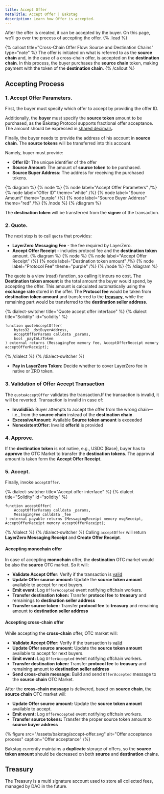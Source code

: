 ```yaml
---
title: Accept Offer
metaTitle: Accept Offer | Bakstag
description: Learn how Offer is accepted.
---
```


After the offer is created, it can be accepted by the buyer. On this page, we'll go over the process of accepting the offer. {% .lead %}

{% callout title="Cross-Chain Offer Flow: Source and Destination Chains" type="note" %} The offer is initiated on what is referred to as the **source chain** and, in the case of a cross-chain offer, is accepted on the **destination chain**. In this process, the buyer purchases the **source chain** token, making payment with the token of the **destination chain**. {% /callout %}

## Accepting Process

### **1. Accept Offer Parameters.**

First, the buyer must specify which offer to accept by providing the offer ID.

Additionally, the ***bu*yer** must specify the **source token** amount to be purchased, as the Bakstag Protocol supports fractional offer acceptance. The amount should be expressed in [shared decimals](/token-precision#shared-decimal-system).

Finally, the buyer needs to provide the address of his account in **source chain**. The **source tokens** will be transferred into this account.

Namely, buyer must provide:

- **Offer ID:** The unique identifier of the offer
- **Source Amount:** The amount of **source token** to be purchased.
- **Source Buyer Address:** The address for receiving the purchased tokens.

{% diagram %}
{% node %}
{% node label="Accept Offer Parameters" /%}
{% node label="Offer ID" theme="white" /%}
{% node label="Source Amount" theme="purple" /%}
{% node label="Source Buyer Address" theme="red" /%}
{% /node %}
{% /diagram %}

The **destination token** will be transferred from the **signer** of the transaction.

### **2. Quote.**

The next step is to call `quote` that provides:

- **LayerZero Messaging Fee** - the fee required by LayerZero.
- **Accept Offer Receipt** - includes protocol fee and the **destination token** amount.
  {% diagram %}
  {% node %}
  {% node label="Accept Offer Receipt" /%}
  {% node label="Destination token amount" /%}
  {% node label="Protocol Fee" theme="purple" /%}
  {% /node %}
  {% /diagram %}

The quote is a view (read) function, so calling it incurs no cost. The **Destination token amount** is the total amount the buyer would spend, by accepting the offer. This amount is calculated automatically using the **exchange rate** stored in the offer. The **Protocol fee** would be taken from **destination token amount** and transferred to the [**treasury**](/accept-offer#treasury), while the remaining part would be transferred to the **destination seller address**.

{% dialect-switcher title="Quote accept offer interface" %}
{% dialect title="Solidity" id="solidity" %}

```solidity
function quoteAcceptOffer(
    bytes32 _dstBuyerAddress,
    AcceptOfferParams calldata _params,
    bool _payInLzToken
) external returns (MessagingFee memory fee, AcceptOfferReceipt memory acceptOfferReceipt);
```

{% /dialect %}
{% /dialect-switcher %}

- **Pay in LayerZero Token:** Decide whether to cover LayerZero fee in native or ZRO token.

### **3. Validation of Offer Accept Transaction**

The `quoteAcceptOffer` validates the transaction.If the transaction is invalid, it will be reverted.
Transaction is invalid in case of:
- **InvalidEid:** Buyer attempts to accept the offer from the wrong chain—i.e., from the **source chain** instead of the **destination chain**.
- **ExcessiveAmount:** Available **Source token amount** is exceeded
- **NonexistentOffer:**  Invalid **offerId** is provided

### **4. Approve.**

If the **destination token** is not native, e.g., USDC (Base), buyer has to **approve** the OTC Market to transfer the **destination tokens**. The approval amount is taken form the **Accept Offer Receipt**.

### **5. Accept.**

Finally, invoke `acceptOffer`.

{% dialect-switcher title="Accept offer interface" %}
{% dialect title="Solidity" id="solidity" %}

```solidity
function acceptOffer(
    AcceptOfferParams calldata _params,
    MessagingFee calldata _fee
) external payable returns (MessagingReceipt memory msgReceipt, AcceptOfferReceipt memory acceptOfferReceipt);
```

{% /dialect %}
{% /dialect-switcher %}
Calling `acceptOffer` will return **LayerZero Messaging Receipt** and **Create Offer Receipt**.

#### **Accepting monochain offer**

In case of accepting **monochain** offer, the **destination** OTC market would be also the **source** OTC market. So it will:

- **Validate Accept Offer:** Verify if the transaction is [valid](/accept-offer#3-validation-of-offer-accept-transaction)
- **Update Offer source amount:** Update the **source token amount** available to accept for next buyers.
- **Emit event:** Log `OfferAccepted` event notifying offchain workers.
- **Transfer destination token:** Transfer **protocol fee** to **treasury** and remainings to **destination seller address**
- **Transfer source token:** Transfer **protocol fee** to **treasury** and remaining amount to **destination seller address**

#### **Accepting cross-chain offer**


While accepting the **cross-chain** offer, OTC market will:

- **Validate Accept Offer:** Verify if the transaction is [valid](/accept-offer#3-validation-of-offer-accept-transaction)
- **Update Offer source amount:** Update the **source token amount** available to accept for next buyers.
- **Emit event:** Log `OfferAccepted` event notifying offchain workers.
- **Transfer destination token:** Transfer **protocol fee** to **treasury** and remaining amount to **destination seller address**
- **Send cross-chain message:** Build and send `OfferAccepted` message to the **source chain** OTC Market.

After the **cross-chain message** is delivered, based on **source chain**, the **source chain** OTC market will:

- **Update Offer source amount:** Update the **source token amount** available to accept.
- **Emit event:** Log `OfferAccepted` event notifying offchain workers.
- **Transfer source tokens:** Transfer the proper source token amount to **source buyer address**

{% figure src="/assets/bakstag/accept-offer.svg" alt="Offer acceptance process" caption="Offer acceptance" /%}

Bakstag currently maintains a **duplicate** storage of offers, so the **source token amount** should be decreased on both **source** and **destination** chains.

## Treasury

The Treasury is a multi signature account used to store all collected fees, managed by DAO in the future.
